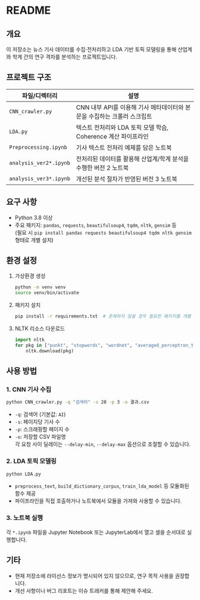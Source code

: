 # README

## 개요
이 저장소는 뉴스 기사 데이터를 수집‧전처리하고 LDA 기반 토픽 모델링을 통해 산업계와 학계 간의 연구 격차를 분석하는 프로젝트입니다.

## 프로젝트 구조
| 파일/디렉터리 | 설명 |
|---------------|------|
| `CNN_crawler.py` | CNN 내부 API를 이용해 기사 메타데이터와 본문을 수집하는 크롤러 스크립트 |
| `LDA.py` | 텍스트 전처리와 LDA 토픽 모델 학습, Coherence 계산 파이프라인 |
| `Preprocessing.ipynb` | 기사 텍스트 전처리 예제를 담은 노트북 |
| `analysis_ver2*.ipynb` | 전처리된 데이터를 활용해 산업계/학계 분석을 수행한 버전 2 노트북 |
| `analysis_ver3*.ipynb` | 개선된 분석 절차가 반영된 버전 3 노트북 |

## 요구 사항
- Python 3.8 이상  
- 주요 패키지: `pandas`, `requests`, `beautifulsoup4`, `tqdm`, `nltk`, `gensim` 등  
  (필요 시 `pip install pandas requests beautifulsoup4 tqdm nltk gensim` 형태로 개별 설치)

## 환경 설정
1. 가상환경 생성  
   ```bash
   python -m venv venv
   source venv/bin/activate
   ```
2. 패키지 설치  
   ```bash
   pip install -r requirements.txt  # 존재하지 않을 경우 필요한 패키지를 개별 설치
   ```
3. NLTK 리소스 다운로드  
   ```python
   import nltk
   for pkg in ["punkt", "stopwords", "wordnet", "averaged_perceptron_tagger"]:
       nltk.download(pkg)
   ```

## 사용 방법
### 1. CNN 기사 수집
```bash
python CNN_crawler.py -q "검색어" -s 20 -p 3 -o 결과.csv
```
- `-q`: 검색어 (기본값: `AI`)
- `-s`: 페이지당 기사 수
- `-p`: 스크래핑할 페이지 수
- `-o`: 저장할 CSV 파일명  
각 요청 사이 딜레이는 `--delay-min`, `--delay-max` 옵션으로 조절할 수 있습니다.

### 2. LDA 토픽 모델링
```bash
python LDA.py
```
- `preprocess_text`, `build_dictionary_corpus`, `train_lda_model` 등 모듈화된 함수 제공
- 파이프라인을 직접 호출하거나 노트북에서 모듈을 가져와 사용할 수 있습니다.

### 3. 노트북 실행
각 `*.ipynb` 파일을 Jupyter Notebook 또는 JupyterLab에서 열고 셀을 순서대로 실행합니다.

## 기타
- 현재 저장소에 라이선스 정보가 명시되어 있지 않으므로, 연구 목적 사용을 권장합니다.
- 개선 사항이나 버그 리포트는 이슈 트래커를 통해 제안해 주세요.
